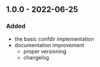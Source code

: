 ## 1.0.0 - 2022-06-25

### Added
- the basic confdir implementation
- documentation improvement
    - proper versioning
    - changelog